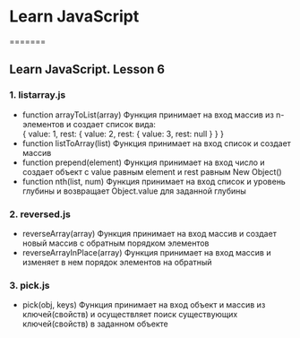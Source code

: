 # Learn JavaScript
=======
## Learn JavaScript. Lesson 6

### 1. listarray.js
* function arrayToList(array)
 Функция принимает на вход массив из n-элементов и создает список вида:  
 {   value: 1,   rest: {     value: 2,     rest: {       value: 3,       rest: null     }   } }
* function listToArray(list)
 Функция принимает на вход список и создает массив
* function prepend(element)
 Функция принимает на вход число и создает объект с value равным element и rest равным New Object()
* function nth(list, num)
 Функция принимает на вход список и уровень глубины и возвращает Object.value для заданной глубины

### 2. reversed.js
* reverseArray(array)
 Функция принимает на вход массив и создает новый массив с обратным порядком элементов
* reverseArrayInPlace(array)
 Функция принимает на вход массив и изменяет в нем порядок элементов на обратный

### 3. pick.js
* pick(obj, keys)
 Функция принимает на вход объект и массив из ключей(свойств) и осуществляет поиск существующих ключей(свойств) в заданном объекте
